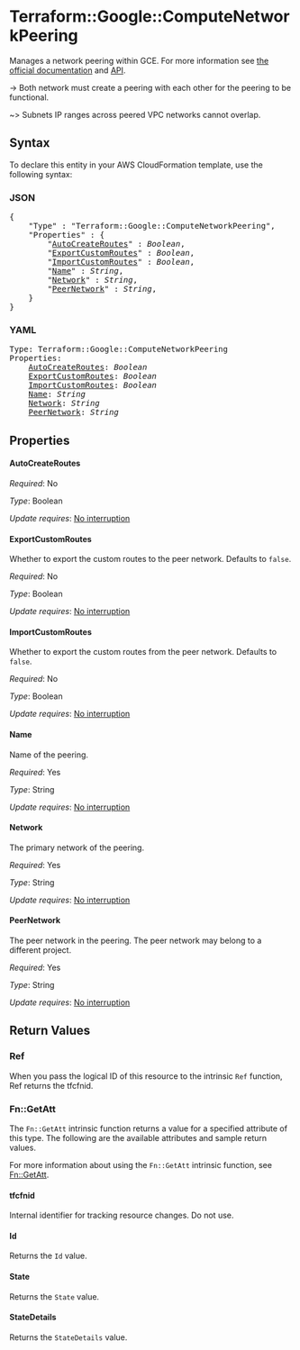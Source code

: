 # Terraform::Google::ComputeNetworkPeering

Manages a network peering within GCE. For more information see
[the official documentation](https://cloud.google.com/compute/docs/vpc/vpc-peering)
and
[API](https://cloud.google.com/compute/docs/reference/latest/networks).

-> Both network must create a peering with each other for the peering
to be functional.

~> Subnets IP ranges across peered VPC networks cannot overlap.

## Syntax

To declare this entity in your AWS CloudFormation template, use the following syntax:

### JSON

<pre>
{
    "Type" : "Terraform::Google::ComputeNetworkPeering",
    "Properties" : {
        "<a href="#autocreateroutes" title="AutoCreateRoutes">AutoCreateRoutes</a>" : <i>Boolean</i>,
        "<a href="#exportcustomroutes" title="ExportCustomRoutes">ExportCustomRoutes</a>" : <i>Boolean</i>,
        "<a href="#importcustomroutes" title="ImportCustomRoutes">ImportCustomRoutes</a>" : <i>Boolean</i>,
        "<a href="#name" title="Name">Name</a>" : <i>String</i>,
        "<a href="#network" title="Network">Network</a>" : <i>String</i>,
        "<a href="#peernetwork" title="PeerNetwork">PeerNetwork</a>" : <i>String</i>,
    }
}
</pre>

### YAML

<pre>
Type: Terraform::Google::ComputeNetworkPeering
Properties:
    <a href="#autocreateroutes" title="AutoCreateRoutes">AutoCreateRoutes</a>: <i>Boolean</i>
    <a href="#exportcustomroutes" title="ExportCustomRoutes">ExportCustomRoutes</a>: <i>Boolean</i>
    <a href="#importcustomroutes" title="ImportCustomRoutes">ImportCustomRoutes</a>: <i>Boolean</i>
    <a href="#name" title="Name">Name</a>: <i>String</i>
    <a href="#network" title="Network">Network</a>: <i>String</i>
    <a href="#peernetwork" title="PeerNetwork">PeerNetwork</a>: <i>String</i>
</pre>

## Properties

#### AutoCreateRoutes

_Required_: No

_Type_: Boolean

_Update requires_: [No interruption](https://docs.aws.amazon.com/AWSCloudFormation/latest/UserGuide/using-cfn-updating-stacks-update-behaviors.html#update-no-interrupt)

#### ExportCustomRoutes

Whether to export the custom routes to the peer network. Defaults to `false`.

_Required_: No

_Type_: Boolean

_Update requires_: [No interruption](https://docs.aws.amazon.com/AWSCloudFormation/latest/UserGuide/using-cfn-updating-stacks-update-behaviors.html#update-no-interrupt)

#### ImportCustomRoutes

Whether to export the custom routes from the peer network. Defaults to `false`.

_Required_: No

_Type_: Boolean

_Update requires_: [No interruption](https://docs.aws.amazon.com/AWSCloudFormation/latest/UserGuide/using-cfn-updating-stacks-update-behaviors.html#update-no-interrupt)

#### Name

Name of the peering.

_Required_: Yes

_Type_: String

_Update requires_: [No interruption](https://docs.aws.amazon.com/AWSCloudFormation/latest/UserGuide/using-cfn-updating-stacks-update-behaviors.html#update-no-interrupt)

#### Network

The primary network of the peering.

_Required_: Yes

_Type_: String

_Update requires_: [No interruption](https://docs.aws.amazon.com/AWSCloudFormation/latest/UserGuide/using-cfn-updating-stacks-update-behaviors.html#update-no-interrupt)

#### PeerNetwork

The peer network in the peering. The peer network
may belong to a different project.

_Required_: Yes

_Type_: String

_Update requires_: [No interruption](https://docs.aws.amazon.com/AWSCloudFormation/latest/UserGuide/using-cfn-updating-stacks-update-behaviors.html#update-no-interrupt)

## Return Values

### Ref

When you pass the logical ID of this resource to the intrinsic `Ref` function, Ref returns the tfcfnid.

### Fn::GetAtt

The `Fn::GetAtt` intrinsic function returns a value for a specified attribute of this type. The following are the available attributes and sample return values.

For more information about using the `Fn::GetAtt` intrinsic function, see [Fn::GetAtt](https://docs.aws.amazon.com/AWSCloudFormation/latest/UserGuide/intrinsic-function-reference-getatt.html).

#### tfcfnid

Internal identifier for tracking resource changes. Do not use.

#### Id

Returns the <code>Id</code> value.

#### State

Returns the <code>State</code> value.

#### StateDetails

Returns the <code>StateDetails</code> value.

